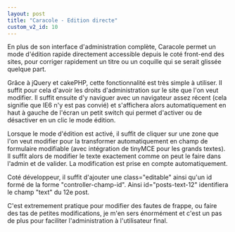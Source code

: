 ```yaml
---
layout: post
title: "Caracole - Edition directe"
custom_v2_id: 10
---
```


En plus de son interface d'administration complète, Caracole permet un mode
d'édition rapide directement accessible depuis le coté front-end des sites,
pour corriger rapidement un titre ou un coquille qui se serait glissée quelque
part.

Grâce à jQuery et cakePHP, cette fonctionnalité est très simple à utiliser. Il
suffit pour cela d'avoir les droits d'administration sur le site que l'on veut
modifier. Il suffit ensuite d'y naviguer avec un navigateur assez récent (cela
signifie que IE6 n'y est pas convié) et s'affichera alors automatiquement en
haut à gauche de l'écran un petit switch qui permet d'activer ou de désactiver
en un clic le mode édition.

Lorsque le mode d'édition est activé, il suffit de cliquer sur une zone que
l'on veut modifier pour la transformer automatiquement en champ de formulaire
modifiable (avec intégration de tinyMCE pour les grands textes). Il suffit
alors de modifier le texte exactement comme on peut le faire dans l'admin et
de valider. La modification est prise en compte automatiquement.

Coté développeur, il suffit d'ajouter une class="editable" ainsi qu'un id
formé de la forme "controller-champ-id". Ainsi id="posts-text-12" identifiera
le champ "text" du 12e post.

C'est extremement pratique pour modifier des fautes de frappe, ou faire des
tas de petites modifications, je m'en sers énormément et c'est un pas de plus
pour faciliter l'administration à l'utilisateur final.

